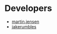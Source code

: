 # Developers

- [martin.jensen](https://github.com/martinloesethjensen)
- [jakerumbles](https://github.com/jakerumbles)
